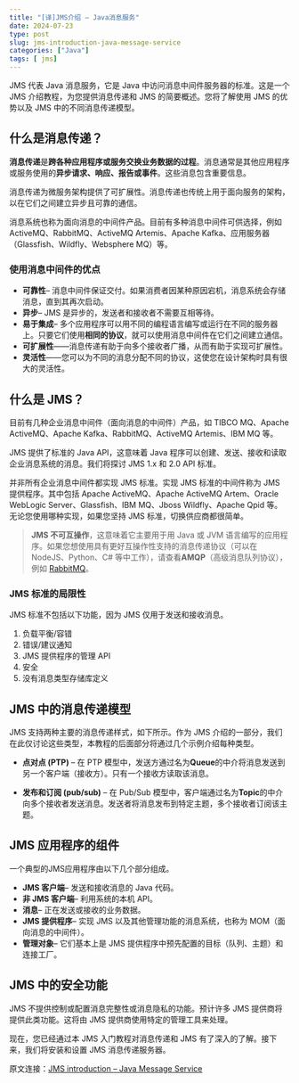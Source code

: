 ```yaml
---
title: "[译]JMS介绍 – Java消息服务"
date: 2024-07-23
type: post
slug: jms-introduction-java-message-service
categories: ["Java"]
tags: [ jms]
---
```


JMS 代表 Java 消息服务，它是 Java 中访问消息中间件服务器的标准。这是一个 JMS 介绍教程，为您提供消息传递和 JMS 的简要概述。您将了解使用 JMS 的优势以及 JMS 中的不同消息传递模型。

## 什么是消息传递？

**消息传递**是**跨各种应用程序或服务交换业务数据的过程**。消息通常是其他应用程序或服务使用的**异步请求、响应、报告或事件**。这些消息包含重要信息。

消息传递为微服务架构提供了可扩展性。消息传递也传统上用于面向服务的架构，以在它们之间建立异步且可靠的通信。

消息系统也称为面向消息的中间件产品。目前有多种消息中间件可供选择，例如 ActiveMQ、RabbitMQ、ActiveMQ Artemis、Apache Kafka、应用服务器（Glassfish、Wildfly、Websphere MQ）等。

### 使用消息中间件的优点

- **可靠性**– 消息中间件保证交付。如果消费者因某种原因宕机，消息系统会存储消息，直到其再次启动。
- **异步**– JMS 是异步的，发送者和接收者不需要互相等待。
- **易于集成**– 多个应用程序可以用不同的编程语言编写或运行在不同的服务器上。只要它们使用**相同的协议**，就可以使用消息中间件在它们之间建立通信。
- **可扩展性**——消息传递有助于向多个接收者广播，从而有助于实现可扩展性。
- **灵活性**——您可以为不同的消息分配不同的协议，这使您在设计架构时具有很大的灵活性。

## 什么是 JMS？

目前有几种企业消息中间件（面向消息的中间件）产品，如 TIBCO MQ、Apache ActiveMQ、Apache Kafka、RabbitMQ、ActiveMQ Artemis、IBM MQ 等。

JMS 提供了标准的 Java API，这意味着 Java 程序可以创建、发送、接收和读取企业消息系统的消息。我们将探讨 JMS 1.x 和 2.0 API 标准。

并非所有企业消息中间件都实现 JMS 标准。实现 JMS 标准的中间件称为 JMS 提供程序。其中包括 Apache ActiveMQ、Apache ActiveMQ Artem、Oracle WebLogic Server、Glassfish、IBM MQ、Jboss Wildfly、Apache Qpid 等。无论您使用哪种实现，如果您坚持 JMS 标准，切换供应商都很简单。

> **JMS 不可互操作**，这意味着它主要用于用 Java 或 JVM 语言编写的应用程序。如果您想使用具有更好互操作性支持的消息传递协议（可以在 NodeJS、Python、C# 等中工作），请查看**AMQP**（高级消息队列协议），例如 [RabbitMQ](https://www.rabbitmq.com/)。

### JMS 标准的局限性

JMS 标准不包括以下功能，因为 JMS 仅用于发送和接收消息。

1. 负载平衡/容错
2. 错误/建议通知
3. JMS 提供程序的管理 API
4. 安全
5. 没有消息类型存储库定义

## JMS 中的消息传递模型

JMS 支持两种主要的消息传递样式，如下所示。作为 JMS 介绍的一部分，我们在此仅讨论这些类型，本教程的后面部分将通过几个示例介绍每种类型。

- **点对点 (PTP)** – 在 PTP 模型中，发送方通过名为**Queue**的中介将消息发送到另一个客户端（接收方）。只有一个接收方读取该消息。

- **发布和订阅 (pub/sub)** – 在 Pub/Sub 模型中，客户端通过名为**Topic**的中介向多个接收者发送消息。发送者将消息发布到特定主题，多个接收者订阅该主题。

## JMS 应用程序的组件

一个典型的JMS应用程序由以下几个部分组成。

- **JMS 客户端**– 发送和接收消息的 Java 代码。
- **非 JMS 客户端**– 利用系统的本机 API。
- **消息**– 正在发送或接收的业务数据。
- **JMS 提供程序**– 实现 JMS 以及其他管理功能的消息系统，也称为 MOM（面向消息的中间件）。
- **管理对象**– 它们基本上是 JMS 提供程序中预先配置的目标（队列、主题）和连接工厂。

## JMS 中的安全功能

JMS 不提供控制或配置消息完整性或消息隐私的功能。预计许多 JMS 提供商将提供此类功能。这将由 JMS 提供商使用特定的管理工具来处理。

现在，您已经通过本 JMS 入门教程对消息传递和 JMS 有了深入的了解。接下来，我们将安装和设置 JMS 消息传递服务器。



原文连接：[JMS introduction – Java Message Service](https://jstobigdata.com/jms/jms-introduction-java-message-service/)

